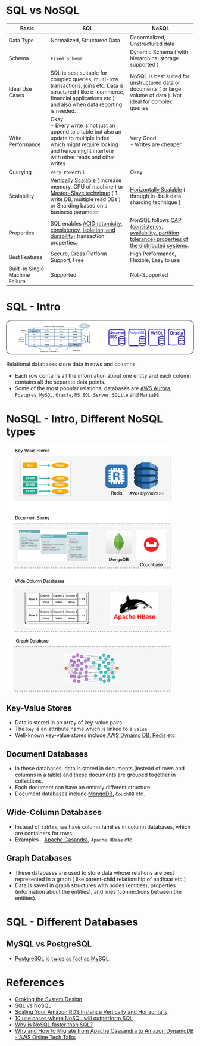 
# SQL vs NoSQL

Basis                                 | SQL                                                                                                                                                                                                                                                                                                  | NoSQL                                                                                                                                      |
---------------------------------------|------------------------------------------------------------------------------------------------------------------------------------------------------------------------------------------------------------------------------------------------------------------------------------------------------|--------------------------------------------------------------------------------------------------------------------------------------------|
Data Type | Normalized, Structured Data                                                                                                                                                                                                                                                                          | Denormalized, Unstructured data                                                                                                            |
Schema | `Fixed Schema`                                                                                                                                                                                                                                                                                       | Dynamic Schema ( with hierarchical storage supported )                                                                                     |                                                                                             |
Ideal Use Cases | SQL is best suitable for complex queries, multi-row transactions, joins etc. Data is structured ( like e-commerce, financial applications etc.) and also when data reporting is needed.                                                                                                              | NoSQL is best suited for unstructured data or documents ( or large volume of data ). Not ideal for complex queries.                        |                                                                                             |
Write Performance | Okay<br/>- Every write is not just an append to a table but also an update to multiple index which might require locking and hence might interfere with other reads and other writes                                                                                                                 | Very Good<br/>- Writes are cheaper                                                                                                         |                                                                                             |
Querying | `Very Powerful`                                                                                                                                                                                                                                                                                      | Okay                                                                                                                                       |                                                                                             |
Scalability | [Vertically Scalable](../0_SystemGlossaries/Scalability.md#vertical-scalability--scale-up-) ( increase memory, CPU of machine ) or [Master-Slave technique](../0_SystemGlossaries/Scalability.md#master-slave-technique) ( 1 write DB, multiple read DBs ) or Sharding based on a business parameter | [Horizontally Scalable](../0_SystemGlossaries/Scalability.md#horizontal-scalability--scale-out-) ( through in-built data sharding technique )                                         |                                                                                             |
Properties | SQL enables [ACID (atomicity, consistency, isolation, and durability)](../0_SystemGlossaries/ACID.md) transaction properties.                                                                                                                                                                        | NonSQL follows [CAP (consistency, availability, partition tolerance) properties of the distributed systems](../0_SystemGlossaries/CAP.md). |                                                                                             |
Best Features | Secure, Cross Platform Support, Free                                                                                                                                                                                                                                                                 | High Performance, Flexible, Easy to use                                                                                                    |
Built-in Single Machine Failure | Supported                                                                                                                                                                                                                                                                                            | Not-Supported                                                                                                                              |

# SQL - Intro

![img.png](assests/SQLDifferentTypes.png)

Relational databases store data in rows and columns.
- Each row contains all the information about one entity and each column contains all the separate data points.
- Some of the most popular relational databases are [AWS Aurora](../../2_AWSComponents/6_DatabaseServices/AmazonAurora.md), `Postgres`, `MySQL`, `Oracle`, `MS SQL Server`, `SQLite` and `MariaDB`.

# NoSQL - Intro, Different NoSQL types

![img.png](assests/NoSQLDifferentTypes.png)

## Key-Value Stores 
- Data is stored in an array of key-value pairs. 
- The `key` is an attribute name which is linked to a `value`. 
- Well-known key-value stores include [AWS Dynamo DB](../../2_AWSComponents/6_DatabaseServices/AmazonDynamoDB.md), [Redis](../5_Redis) etc.

## Document Databases 
- In these databases, data is stored in documents (instead of rows and columns in a table) and these documents are grouped together in collections. 
- Each document can have an entirely different structure. 
- Document databases include [MongoDB](MongoDB), `CouchDB` etc.

## Wide-Column Databases 
- Instead of `tables`, we have column families in column databases, which are containers for rows. 
- Examples - [Apache Casandra](Casandra.md), `Apache HBase` etc.

## Graph Databases 
- These databases are used to store data whose relations are best represented in a graph ( like parent-child relationship of aadhaar etc.)
- Data is saved in graph structures with nodes (entities), properties (information about the entities), and lines (connections between the entities).

# SQL - Different Databases

## MySQL vs PostgreSQL
- [PostgreSQL is twice as fast as MySQL](https://itnext.io/benchmark-databases-in-docker-mysql-postgresql-sql-server-7b129368eed7).

# References
- [Groking the System Design](https://www.educative.io/courses/grokking-the-system-design-interview/YQlK1mDPgpK)
- [SQL vs NoSQL](https://www.interviewbit.com/blog/sql-vs-nosql/)
- [Scaling Your Amazon RDS Instance Vertically and Horizontally](https://aws.amazon.com/blogs/database/scaling-your-amazon-rds-instance-vertically-and-horizontally/)
- [10 use cases where NoSQL will outperform SQL](https://www.networkworld.com/article/2999856/10-use-cases-where-nosql-will-outperform-sql.html)
- [Why is NoSQL faster than SQL?](https://softwareengineering.stackexchange.com/questions/175542/why-is-nosql-faster-than-sql)
- [Why and How to Migrate from Apache Cassandra to Amazon DynamoDB - AWS Online Tech Talks](https://www.youtube.com/watch?v=WuDGvG_4kC8)